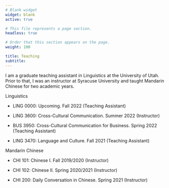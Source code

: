 ```yaml
---
# Blank widget
widget: blank
active: true

# This file represents a page section.
headless: true

# Order that this section appears on the page.
weight: 100

title: Teaching
subtitle:
---
```


I am a graduate teaching assistant in Linguistics at the University of Utah. Prior to that, I was an instructor at Syracuse University and taught Mandarin Chinese for two academic years. 

Linguistics
- LING 0000: Upcoming. Fall 2022 (Teaching Assistant)
- LING 3600: Cross-Cultural Communication. Summer 2022 (Instructor)
- BUS 3950: Cross-Cultural Communication for Business. Spring 2022 (Teaching Assistant)

- LING 3470: Language and Culture. Fall 2021 (Teaching Assistant)

Mandarin Chinese
- CHI 101: Chinese I. Fall 2019/2020 (Instructor)

- CHI 102: Chinese II. Spring 2020/2021 (Instructor)

- CHI 200: Daily Conversation in Chinese. Spring 2021 (Instructor)

